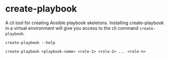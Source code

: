 # create-playbook

A cli tool for creating Ansible playbook skeletons.  Installing create-playbook
in a virtual environment will give you access to the cli command `create-playbook`.

    create-playbook --help

    create-playbook <playbook-name> <role-1> <role-2> ... <role-n>